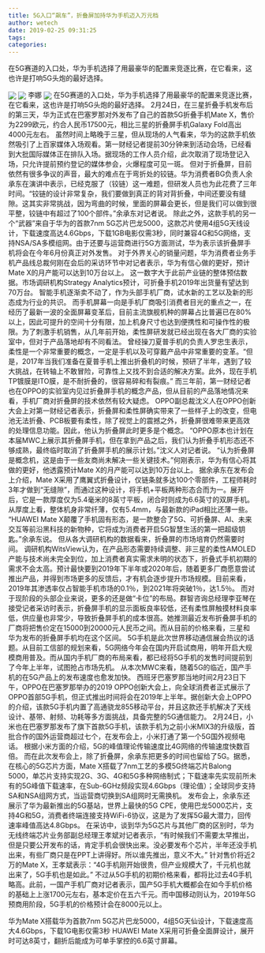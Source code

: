 ```yaml
---
title: 5G入口“飙车”，折叠屏加持华为手机迈入万元档
author: wetech
date: 2019-02-25 09:31:25
tags: 
categories: 
---
```

在5G赛道的入口处，华为手机选择了用最豪华的配置来竞逐比赛，在它看来，这也许是打响5G头炮的最好选择。
<!-- more -->
<img align="center" border="0" src="https://imgcdn.yicai.com/uppics/images/2019/02/fc29a3b185cf54e2992b2324af005269.jpg" />
<img align="center" border="0" src="https://imgcdn.yicai.com/uppics/images/2019/02/0ef548a971808c3a319fc810ba697ff8.jpg" />
李娜
<img align="center" border="0" src="https://imgcdn.yicai.com/uppics/images/2019/02/56c6e8fb3715103b8d70fa18673faa9d.jpg" />
在5G赛道的入口处，华为手机选择了用最豪华的配置来竞逐比赛，在它看来，这也许是打响5G头炮的最好选择。
2月24日，在三星折叠手机发布后的第三天，华为正式在巴塞罗那对外发布了自己的首款5G折叠手机Mate X，售价为2299欧元，约合人民币17500元，相比三星的折叠屏手机Galaxy Fold高出4000元左右。
虽然时间上略晚于三星，但从现场的人气看来，华为的这款手机依然吸引了上百家媒体入场观看。第一财经记者提前30分钟来到活动会场，已经看到大批国际媒体正在排队入场。据现场的工作人员介绍，此次取消了现场登记入场，只允许提前预约登记的媒体参会，火爆程度可见一斑。
但对于折叠屏，目前依然有很多争议的声音，最大的难点在于弯折处的铰链。华为消费者BG负责人余承东在演讲中表示，已经克服了（铰链）这一难题，但研发人员也为此花费了三年时间。“铰链的设计非常复杂，我们要做到真正的背对背折叠，中间还要没有缝隙。这其实非常挑战，因为弯曲的时候，里面的屏幕会更长，但是我们可以做到很平整，铰链中有超过了100个部件。”余承东对记者说。
除此之外，这款手机的另一个“武器”来自于华为的首款7nm 5G芯片巴龙5000，这款芯片使用4组5G天线设计，下载速度高达4.6Gbps，下载1GB电影仅需3秒，同时兼容4G和5G网络，支持NSA/SA多模组网。由于还要与运营商进行5G方面测试，华为表示该折叠屏手机将会在今年6月份真正对外发售。
对于外界关心的销量问题，华为消费者业务手机产品线总裁何刚在会后的采访环节中对记者表示，华为有信心做的更好，预计Mate X的月产能可以达到10万台以上。
这一数字大于此前产业链的整体预估数据。市场调研机构Strategy Analytics预计，可折叠手机2019年出货量有望达到70万台。
智能手机逐渐卖不动了，作为头部手机厂商，试水新的工艺以及新的形态成为行业的共识。
而手机屏幕一向是手机厂商吸引消费者目光的重点之一，在经历了最新一波的全面屏幕变革后，目前主流旗舰机种的屏幕占比普遍已在80%以上，因此可提升的空间十分有限，加上机身尺寸也达到便携性和可操作性的极限。为了刺激手机销售，从几年前开始，柔性屏研发就已经出现在各大厂商的实验室中，但对于产品落地却有不同看法。
曾经操刀夏普手机的负责人罗忠生表示，柔性是一个非常重要的概念，一定是手机以及可穿戴产品中非常重要的变革。“但是，2017年当我们准备在夏普手机上推出折叠机的时候，预研了半年，遇到了较大挑战，在转轴上不敢冒险，可靠性上又找不到合适的解决方案。此外，现在手机TP镀膜是ITO膜，是不耐折叠的，很容易碎和有裂痕。”
而三年前，第一财经记者也在OPPO的实验室内见过折叠屏手机的概念产品，但从目前的产品落地情况来看，手机厂商对折叠屏的技术依然有较大疑虑。
OPPO副总裁沈义人在OPPO创新大会上对第一财经记者表示，折叠屏和柔性屏确实带来了一些样子上的改变，但电池无法折叠、PCB板要有柔性，除了视觉上的震撼之外，折叠屏很难带来更高效的处理信息功能。因此，他认为折叠屏此时更多是个概念。
“OPPO原本也计划在本届MWC上展示其折叠屏手机，但在拿到产品之后，我们认为折叠手机形态还不够成熟，最终临时取消了折叠屏手机的展示计划。”沈义人对记者说。
“认为折叠屏是概念机，这是由于一些友商尚未解决一些关键技术。”何刚表示，华为有信心将其做的更好，他透露预计Mate X的月产能可以达到10万台以上。
据余承东在发布会上介绍，Mate X采用了鹰翼式折叠设计，仅链条就多达100个零部件，工程师耗时3年才做到“无缝隙”，而通过这种设计，将手机+平板两种形态合而为一。展开后，它是一款厚度仅为5.4毫米的8英寸平板，闭合时则成为6.6英寸的双屏手机。从厚度上看，整体机身非常纤薄，仅有5.4mm，与最新款的iPad相比还薄一些。
“HUAWEI Mate X颠覆了手机固有形态，是一款整合了5G、可折叠屏、AI、未来交互等前沿黑科技的新物种，它将成为消费者开启5G智慧生活的第一把超级钥匙。”余承东说。
但从各大调研机构的数据看来，折叠屏的市场培育仍然需要时间。
调研机构WitsView认为，在产品形态需要持续调整、非三星的柔性AMOLED产能与技术尚未完全到位，加上消费者真实需求未明的状态下，折叠式手机初期的需求不会太高。预计最快要到2019年下半年或2020年后，随着更多厂商愿意尝试推出产品，并得到市场更多的反馈后，才有机会逐步提升市场规模。目前来看，2019年其渗透率仅占智能手机市场的0.1％，到2021年将突破1％，达1.5％。
而对于现阶段的头部企业来说，更多的还是做“卡位”的布局。群智咨询总经理李亚琴在接受记者采访时表示，折叠屏手机的显示面板良率较低，还有柔性屏触摸材料良率低，供应量也非常少，导致折叠屏手机的成本很高。她推测最近发布折叠屏手机的厂商将把售价定在15000到20000元人民币之间。而从目前的价格来看，三星和华为发布的折叠屏手机均在这个区间。
5G手机是此次世界移动通信展会热议的话题。从目前工信部的规划来看，5G网络今年会在国内开启试商用，明年开启大规模商用普及。而从国内手机厂商的布局来看，都已经将5G手机的发售时间提前到了今年上半年，试图抢占市场先机。
从本次MWC来看，随着5G的临近，国产手机的在5G产品上的发布速度也愈发加快。
西班牙巴塞罗那当地时间2月23日下午，OPPO在巴塞罗那举办的2019 OPPO创新大会上，向全球消费者正式展示了OPPO首部5G手机，但正式推出时间将会在2019年上半年。据创新大会上OPPO的介绍，该款5G手机内置了高通骁龙855移动平台，并且这款还手机解决了天线设计、基带、射频、功耗等多方面挑战，具备完整的5G通信能力。
2月24日，小米也在巴塞罗那发布了旗下首款5G手机，该款手机为之前小米MIX3的升级版，首批合作的国外运营商超过七个，在发布会上，小米打通了第一个5G国外视频电话。
根据小米方面的介绍，5G的峰值理论传输速度比4G网络的传输速度快数百倍。
而在此次发布会上，除了折叠屏，余承东把更多的时间也留给了5G。据悉，在核心的5G芯片方面，Mate X搭载了7nm工艺的多模5G终端芯片Balong 5000，单芯片支持实现2G、3G、4G和5G多种网络制式；下载速率先实现前所未有的5G峰值下载速率，在Sub-6GHz频段实现4.6Gbps（理论值）；全球同步支持SA和NSA组网方式，当运营商切换到SA组网时无需换机。
发布会上，余承东还展示了华为最新推出的5G基站，世界上最快的5G CPE，使用巴龙5000芯片，支持4G和5G，消费者终端连接支持WiFi-6协议，这是为了发挥5G最大潜力，回传速率峰值高达4.8Gbps。
在采访中，谈到华为5G芯片与其他厂商的区别时，华为无线终端芯片业务部副总经理王孝斌对记者表示，“有时候我们不需要太早推出，但是只要公开发布的话，肯定手机会很快出来。没必要发布个芯片，半年还没手机出来，有些厂商只是在PPT上讲得好。所以谁先推出，意义不大。”
针对售价将近2万的Mate X，王孝斌表示：“4G手机刚开始很贵，但产业规模大了，千元机也就出来了，5G手机也是如此。”
不过从5G手机的初期价格来看，都将比过去4G手机略高。此前，一国产手机厂商对记者表示，国产5G手机大概都会在如今手机价格的基础上上涨1700元左右，基本定价在五六千元。而中国移动则认为，2019年5G预商用阶段，5G手机的价格预计会在8000元以上。
 
 
华为Mate X搭载华为首款7nm 5G芯片巴龙5000，4组5G天仙设计，下载速度高大4.6Gbps，下载1G电影仅需3秒
HUAWEI Mate X采用可折叠全面屏设计，展开时可达8英寸，翻折后能成为可单手掌控的6.6英寸屏幕。
